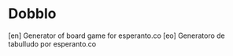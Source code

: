 # Dobblo
[en] Generator of board game for esperanto.co
[eo] Generatoro de tabulludo por esperanto.co
